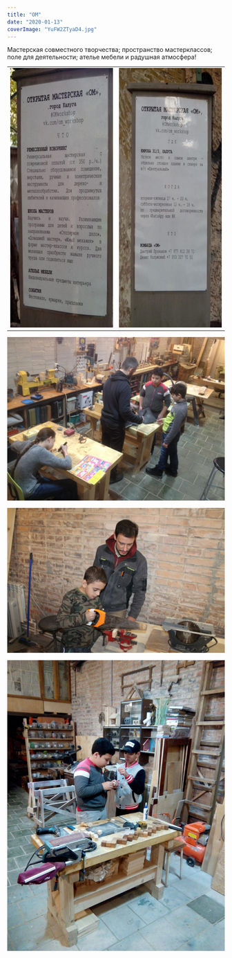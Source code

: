 ```yaml
---
title: "ОМ"
date: "2020-01-13"
coverImage: "YuFW2ZTyaD4.jpg"
---
```


Мастерская совместного творчества; пространство мастерклассов; поле для деятельности; ателье мебели и радушная атмосфера!

<table style="border-collapse: collapse; width: 100%;"><tbody><tr><td style="width: 50%;"><img class="alignleft wp-image-7575 size-us_600_600" src="images/Q6vmNOcQVtk-450x600.jpg" alt="" width="450" height="600"></td><td style="width: 50%;"><img class="alignleft wp-image-7571 size-us_600_600" src="images/3q5d_3vmN4Q-450x600.jpg" alt="" width="450" height="600"></td></tr></tbody></table>

![](images/5YYffKDMpHA.jpg)

![](images/AE02XTjqGSE-scaled.jpg)

![](images/gH2Uo8V2cFI.jpg)
